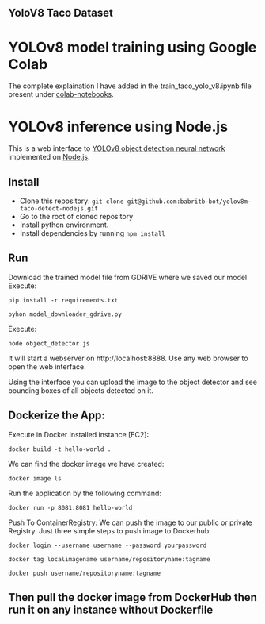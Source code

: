 ## YoloV8 Taco Dataset

# YOLOv8 model training using Google Colab

The complete explaination I have added in the train_taco_yolo_v8.ipynb file present under [colab-notebooks](https://github.com/babritb-bot/yolov8m-taco-detect-nodejs/tree/main/colab-notebooks).

# YOLOv8 inference using Node.js

This is a web interface to [YOLOv8 object detection neural network](https://ultralytics.com/yolov8)
implemented on [Node.js](https://www.nodejs.org).


## Install

* Clone this repository: `git clone git@github.com:babritb-bot/yolov8m-taco-detect-nodejs.git`
* Go to the root of cloned repository
* Install python environment.
* Install dependencies by running `npm install`

## Run

Download the trained model file from GDRIVE where we saved our model Execute:

```
pip install -r requirements.txt
```

```
pyhon model_downloader_gdrive.py
```

Execute:

```
node object_detector.js
```

It will start a webserver on http://localhost:8888. Use any web browser to open the web interface.

Using the interface you can upload the image to the object detector and see bounding boxes of all objects detected on it.

## Dockerize the App:

Execute in Docker installed instance [EC2]:

```
docker build -t hello-world .
```

We can find the docker image we have created:

```
docker image ls
```

Run the application by the following command:

```
docker run -p 8081:8081 hello-world
```

Push To ContainerRegistry: We can push the image to our public or private Registry. Just three simple steps to push image to Dockerhub:

```
docker login --username username --password yourpassword
```

```
docker tag localimagename username/repositoryname:tagname
```

```
docker push username/repositoryname:tagname
```

## Then pull the docker image from DockerHub then run it on any instance without Dockerfile